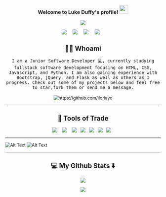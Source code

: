 <h3 align="center">
  Welcome to Luke Duffy's profile!
  <img src="https://media.giphy.com/media/hvRJCLFzcasrR4ia7z/giphy.gif" width="28">
</h3>

<!-- Typing SVG by DenverCoder1 - https://github.com/DenverCoder1/readme-typing-svg -->

<p align="center">
  <a href="https://github.com/DenverCoder1/readme-typing-svg"><img src="https://readme-typing-svg.herokuapp.com?color=%23FF88F2&size=24&duration=3400&width=415&height=70&lines=Junior+Full+Stack+Developer;%2B3+Years+Experience+;Experience+with+HTML%2FCSS+;Skilled+in+Javascript+%26+Python"></a>
</p>

<p align="center">
  <a target="_blank"href="https://www.linkedin.com/in/luke-duffy1/"><img src="https://img.shields.io/badge/linkedin-%230077B5.svg?&style=for-the-badge&logo=linkedin&logoColor=white" /></a>&nbsp;&nbsp;&nbsp;&nbsp;
  <a href="mailto:lukeduffy84@gmail.com?subject=Hello%20Ileri,%20From%20Github"><img src="https://img.shields.io/badge/gmail-%23D14836.svg?&style=for-the-badge&logo=gmail&logoColor=white" /></a>&nbsp;&nbsp;&nbsp;&nbsp;
 <a href=""><img src="https://custom-icon-badges.herokuapp.com/badge/Dublin-Ireland-purple?style=for-the-badge&logo=location&logoColor=white" /></a>&nbsp;&nbsp;&nbsp;&nbsp;
   <a href="https://github.com/lukeduffy84?tab=repositories"><img src="https://custom-icon-badges.herokuapp.com/badge/-My%20Repos-blue?style=for-the-badge&logoColor=white&logo=repo" /></a>&nbsp;&nbsp;&nbsp;&nbsp;
</p>

<h2 align="center"> 👨‍💻 Whoami</h2>
<p align="center">
  <samp>I am a Junior Software Developer 💻, currently studying fullstack software development focusing on HTML, CSS, Javascript, and Python. I am also gaining experience with Bootstrap, jQuery, and Flask as well as others as I progress. Check out some of my projects below and feel free to star,fork them or send me a message.
  </samp>
  <br> <br>
  <img src="https://komarev.com/ghpvc/?username=lukeduffy84" alt="https://github.com/ileriayo" />
</p>

<hr>

<h2 align="center"> 🔭 Tools of Trade</h2>
<p align="center">
  <img src="https://img.shields.io/badge/HTML-239120?style=for-the-badge&logo=html5&logoColor=white" />&nbsp;&nbsp;&nbsp;
  <img src="https://img.shields.io/badge/JavaScript-F7DF1E?style=for-the-badge&logo=javascript&logoColor=black" />&nbsp;&nbsp;&nbsp;
 <img src="https://img.shields.io/badge/CSS-239120?&style=for-the-badge&logo=css3&logoColor=white" />&nbsp;&nbsp;
 <img src="https://img.shields.io/badge/Bootstrap-563D7C?style=for-the-badge&logo=bootstrap&logoColor=white" />&nbsp;&nbsp;
 <img src="https://img.shields.io/badge/Django-092E20?style=for-the-badge&logo=django&logoColor=white" />&nbsp;&nbsp;
 <img src="https://img.shields.io/badge/Flask-000000?style=for-the-badge&logo=flask&logoColor=white" />&nbsp;&nbsp;
 <img src="https://img.shields.io/badge/MongoDB-4EA94B?style=for-the-badge&logo=mongodb&logoColor=white" />&nbsp;&nbsp;
</p>


<hr>

![Alt Text](https://user-images.githubusercontent.com/63915089/153899625-20eb8eb1-e94d-4250-9d62-30ba7fd763c2.gif)
![Alt Text](https://user-images.githubusercontent.com/63915089/153900312-e037bbcb-b89d-4b8f-be9e-d0d1c9589d04.gif)

<hr>
<h2  align="center">💻 My Github Stats ⬇️ </h2>

<p align="center">
  <img src="https://github-readme-stats.vercel.app/api?username=lukeduffy84&show_icons=true&theme=buefy"/>
</p>
<p align="center">
  <img src="https://github-readme-stats.vercel.app/api/top-langs/?username=lukeduffy84"/>
</p>


